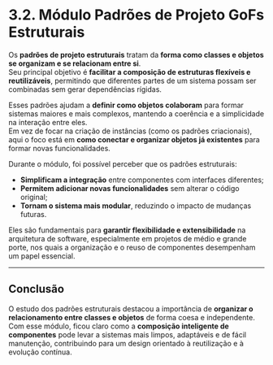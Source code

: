 # 3.2. Módulo Padrões de Projeto GoFs Estruturais

Os **padrões de projeto estruturais** tratam da **forma como classes e objetos se organizam e se relacionam entre si**.  
Seu principal objetivo é **facilitar a composição de estruturas flexíveis e reutilizáveis**, permitindo que diferentes partes de um sistema possam ser combinadas sem gerar dependências rígidas.

Esses padrões ajudam a **definir como objetos colaboram** para formar sistemas maiores e mais complexos, mantendo a coerência e a simplicidade na interação entre eles.  
Em vez de focar na criação de instâncias (como os padrões criacionais), aqui o foco está em **como conectar e organizar objetos já existentes** para formar novas funcionalidades.

Durante o módulo, foi possível perceber que os padrões estruturais:
- **Simplificam a integração** entre componentes com interfaces diferentes;
- **Permitem adicionar novas funcionalidades** sem alterar o código original;
- **Tornam o sistema mais modular**, reduzindo o impacto de mudanças futuras.

Eles são fundamentais para **garantir flexibilidade e extensibilidade** na arquitetura de software, especialmente em projetos de médio e grande porte, nos quais a organização e o reuso de componentes desempenham um papel essencial.

---

## Conclusão

O estudo dos padrões estruturais destacou a importância de **organizar o relacionamento entre classes e objetos** de forma coesa e independente.  
Com esse módulo, ficou claro como a **composição inteligente de componentes** pode levar a sistemas mais limpos, adaptáveis e de fácil manutenção, contribuindo para um design orientado à reutilização e à evolução contínua.
